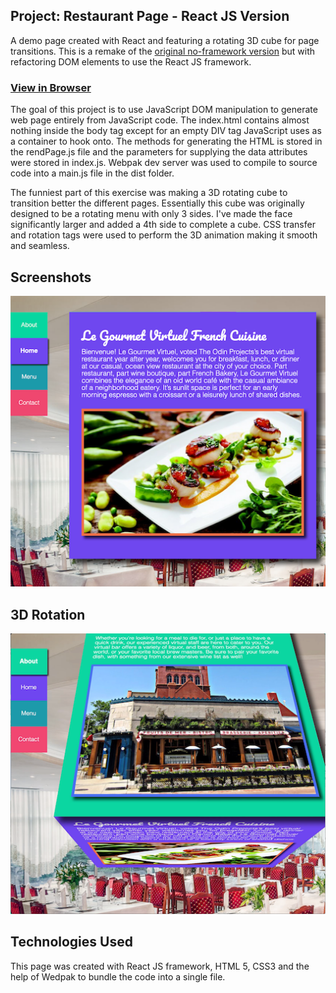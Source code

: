 ## Project: Restaurant Page - React JS Version
A demo page created with React and featuring a rotating 3D cube for page transitions.
This is a remake of the [original no-framework version](https://github.com/winplam/restaurant-page) but with refactoring DOM elements to use the React JS framework. 

### [View in Browser](https://winplam.github.io/restaurant-react-version/)

The goal of this project is to use JavaScript DOM manipulation to generate web page entirely from JavaScript code.
The index.html contains almost nothing inside the body tag except for an empty DIV tag JavaScript uses as a container to hook onto.
The methods for generating the HTML is stored in the rendPage.js file and the parameters for supplying the data attributes were stored in index.js.
Webpak dev server was used to compile to source code into a main.js file in the dist folder.

The funniest part of this exercise was making a 3D rotating cube to transition better the different pages.
Essentially this cube was originally designed to be a rotating menu with only 3 sides.
I've made the face significantly larger and added a 4th side to complete a cube. CSS transfer and rotation tags were used to perform the 3D animation making it smooth and seamless.

## Screenshots
![RestaurantPage](./screenshots/homepage.png)
## 3D Rotation
![Rotating](./screenshots/rotating.png)

## Technologies Used
This page was created with React JS framework, HTML 5, CSS3 and the help of Wedpak to bundle the code into a single file.
